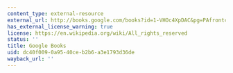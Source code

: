 ```yaml
---
content_type: external-resource
external_url: http://books.google.com/books?id=1-VHOc4XpDAC&pg=PAfrontcover
has_external_license_warning: true
license: https://en.wikipedia.org/wiki/All_rights_reserved
status: ''
title: Google Books
uid: dc40f009-0a95-40ce-b2b6-a3e1793d36de
wayback_url: ''
---
```

